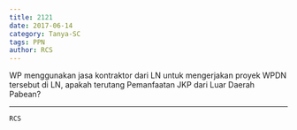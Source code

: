 ```yaml
---
title: 2121
date: 2017-06-14
category: Tanya-SC
tags: PPN
author: RCS
---
```


WP menggunakan jasa kontraktor dari LN untuk mengerjakan proyek WPDN tersebut di LN, apakah terutang Pemanfaatan JKP dari Luar Daerah Pabean?

---



`RCS`
